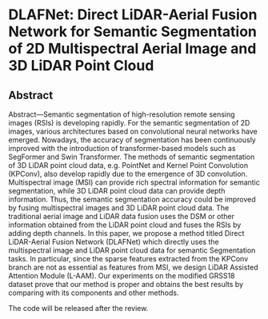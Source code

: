 # DLAFNet: Direct LiDAR-Aerial Fusion Network for Semantic Segmentation of 2D Multispectral Aerial Image and 3D LiDAR Point Cloud

## Abstract
Abstract—Semantic segmentation of high-resolution remote sensing images (RSIs) is developing rapidly. For the semantic segmentation of 2D images, various architectures based on convolutional neural networks have emerged. Nowadays, the accuracy of segmentation has been continuously improved with the introduction of transformer-based models such as SegFormer and Swin Transformer. The methods of semantic segmentation of 3D LiDAR point cloud data, e.g. PointNet and Kernel Point Convolution (KPConv), also develop rapidly due to the emergence of 3D convolution. Multispectral image (MSI) can provide rich spectral information for semantic segmentation, while 3D LiDAR point cloud data can provide depth information. Thus, the semantic segmentation accuracy could be improved by fusing multispectral images and 3D LiDAR point cloud data. The traditional aerial image and LiDAR data fusion uses the DSM or other information obtained from the LiDAR point cloud and fuses the RSIs by adding depth channels. In this paper, we propose a method titled Direct LiDAR-Aerial Fusion Network (DLAFNet) which directly uses the multispectral image and LiDAR point cloud data for semantic Segmentation tasks. In particular, since the sparse features extracted from the KPConv branch are not as essential as features from MSI, we design LiDAR Assisted Attention Module (L-AAM). Our experiments on the modified GRSS18 dataset prove that our method is proper and obtains the best results by comparing with its components and other methods.

The code will be released after the review.
